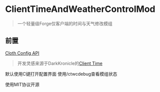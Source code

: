 # ClientTimeAndWeatherControlMod
> 一个轻量级Forge仅客户端的时间与天气修改模组

## 前置

[Cloth Config API](https://modrinth.com/mod/cloth-config)

> 开发灵感来源于DarkKronicle的[Client Time](https://github.com/DarkKronicle/ClientTime)


默认使用C键打开配置界面 使用/ctwcdebug查看模组状态

使用MIT协议开源
